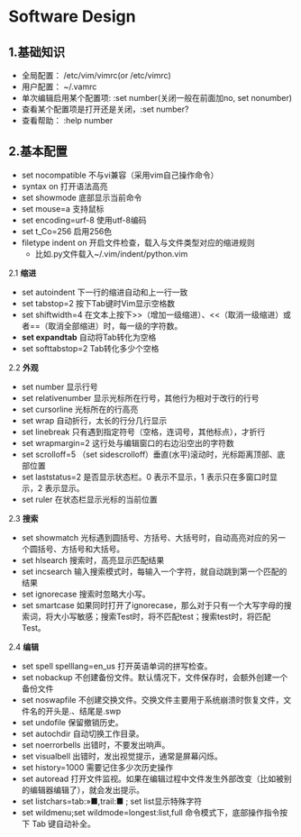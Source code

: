 
# Software Design

## 1.基础知识

- 全局配置： /etc/vim/vimrc(or /etc/vimrc)
- 用户配置： ~/.vamrc
- 单次编辑启用某个配置项: :set number(关闭一般在前面加no, set nonumber)
- 查看某个配置项是打开还是关闭，:set number?
- 查看帮助： :help number

## 2.基本配置

- set nocompatible 不与vi兼容（采用vim自己操作命令）
- syntax on 打开语法高亮
- set showmode 底部显示当前命令
- set mouse=a 支持鼠标
- set encoding=urf-8 使用utf-8编码
- set t_Co=256 启用256色
- filetype indent on 开启文件检查，载入与文件类型对应的缩进规则
  - 比如.py文件载入~/.vim/indent/python.vim

2.1 **缩进**

- set autoindent 下一行的缩进自动和上一行一致
- set tabstop=2 按下Tab键时Vim显示空格数
- set shiftwidth=4 在文本上按下>>（增加一级缩进）、<<（取消一级缩进）或者==（取消全部缩进）时，每一级的字符数。
- **set expandtab** 自动将Tab转化为空格
- set softtabstop=2 Tab转化多少个空格

2.2 **外观**

- set number 显示行号
- set relativenumber 显示光标所在行号，其他行为相对于改行的行号
- set cursorline 光标所在的行高亮
- set wrap 自动折行，太长的行分几行显示
- set linebreak 只有遇到指定符号（空格，连词号，其他标点），才折行
- set wrapmargin=2 这行处与编辑窗口的右边沿空出的字符数
- set scrolloff=5 （set sidescrolloff）垂直(水平)滚动时，光标距离顶部、底部位置
- set laststatus=2 是否显示状态栏。0 表示不显示，1 表示只在多窗口时显示，2 表示显示。
- set ruler 在状态栏显示光标的当前位置

2.3 **搜索**

- set showmatch 光标遇到圆括号、方括号、大括号时，自动高亮对应的另一个圆括号、方括号和大括号。
- set hlsearch 搜索时，高亮显示匹配结果
- set incsearch 输入搜索模式时，每输入一个字符，就自动跳到第一个匹配的结果
- set ignorecase 搜索时忽略大小写。
- set smartcase 如果同时打开了ignorecase，那么对于只有一个大写字母的搜索词，将大小写敏感；搜索Test时，将不匹配test；搜索test时，将匹配Test。

2.4 **编辑**

- set spell spelllang=en_us 打开英语单词的拼写检查。
- set nobackup 不创建备份文件。默认情况下，文件保存时，会额外创建一个备份文件
- set noswapfile 不创建交换文件。交换文件主要用于系统崩溃时恢复文件，文件名的开头是.、结尾是.swp
- set undofile 保留撤销历史。
- set autochdir 自动切换工作目录。
- set noerrorbells 出错时，不要发出响声。
- set visualbell 出错时，发出视觉提示，通常是屏幕闪烁。
- set history=1000 需要记住多少次历史操作
- set autoread 打开文件监视。如果在编辑过程中文件发生外部改变（比如被别的编辑器编辑了），就会发出提示。
- set listchars=tab:»■,trail:■ ; set list显示特殊字符
- set wildmenu;set wildmode=longest:list,full 命令模式下，底部操作指令按下 Tab 键自动补全。